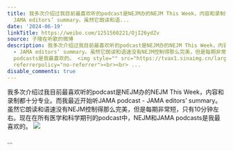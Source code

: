 ```yaml
---
title: 我多次介绍过我目前最喜欢听的podcast是NEJM办的NEJM This Week，内容和录制都十分专业。而我最近开始听JAMA podcast -
  JAMA editors’ summary。虽然它朗读和语...
date: '2024-06-19'
linkTitle: https://weibo.com/1251560221/OjI26ydZv
source: 子陵在听歌的微博
description: 我多次介绍过我目前最喜欢听的podcast是NEJM办的NEJM This Week，内容和录制都十分专业。而我最近开始听JAMA podcast
  - JAMA editors’ summary。虽然它朗读和语速没有NEJM控制得那么完美，但是每期非常短，只有10分钟左右。现在在所有医学和科学期刊的podcast中，NEJM和JAMA
  podcasts是我最喜欢的。 <img style="" src="https://tvax1.sinaimg.cn/large/4a994b1dgy1hqum3ec5boj22y34df4qp.jpg"
  referrerpolicy="no-referrer"><br><br> ...
disable_comments: true
---
```

我多次介绍过我目前最喜欢听的podcast是NEJM办的NEJM This Week，内容和录制都十分专业。而我最近开始听JAMA podcast - JAMA editors’ summary。虽然它朗读和语速没有NEJM控制得那么完美，但是每期非常短，只有10分钟左右。现在在所有医学和科学期刊的podcast中，NEJM和JAMA podcasts是我最喜欢的。 <img style="" src="https://tvax1.sinaimg.cn/large/4a994b1dgy1hqum3ec5boj22y34df4qp.jpg" referrerpolicy="no-referrer"><br><br> ...